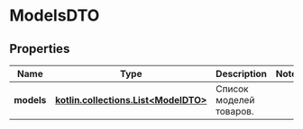 
# ModelsDTO

## Properties
| Name | Type | Description | Notes |
| ------------ | ------------- | ------------- | ------------- |
| **models** | [**kotlin.collections.List&lt;ModelDTO&gt;**](ModelDTO.md) | Список моделей товаров. |  |



